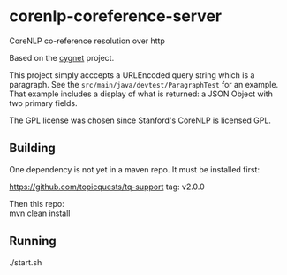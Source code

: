 # corenlp-coreference-server
CoreNLP co-reference resolution over http

Based on the [cygnet](https://github.com/soundarmoorthy/cygnet) project.

This project simply acccepts a URLEncoded query string which is a paragraph.
See the <code>src/main/java/devtest/ParagraphTest</code> for an example.  That example
includes a display of what is returned: a JSON Object with two primary fields.

The GPL license was chosen since Stanford's CoreNLP is licensed GPL.

## Building
One dependency is not yet in a maven repo. It must be installed first:

https://github.com/topicquests/tq-support tag: v2.0.0

Then this repo:<br/>
mvn clean install
## Running
./start.sh



